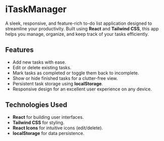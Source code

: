 # iTaskManager

A sleek, responsive, and feature-rich to-do list application designed to streamline your productivity. Built using **React** and **Tailwind CSS**, this app helps you manage, organize, and keep track of your tasks efficiently.

## Features

- Add new tasks with ease.
- Edit or delete existing tasks.
- Mark tasks as completed or toggle them back to incomplete.
- Show or hide finished tasks for a clutter-free view.
- Persistent task storage using **localStorage**.
- Responsive design for an excellent user experience on any device.

## Technologies Used

- **React** for building user interfaces.
- **Tailwind CSS** for styling.
- **React Icons** for intuitive icons (edit/delete).
- **localStorage** for data persistence.


